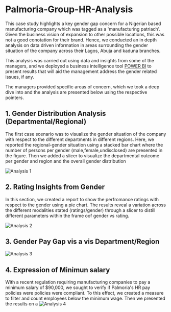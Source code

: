 # Palmoria-Group-HR-Analysis

This case study highlights a key gender gap concern for a Nigerian based manufacturing company which was tagged as a 'manufacturing patriach'. Given the business vision of expansion to other possible locations, this was not a good conotation for their brand. Hence, we conducted an in depth analysis on data driven information in areas surrounding the gender situation of the company across their Lagos, Abuja and kaduna branches.

This analysis was carried out using data and insights from some of the managers, and we deployed a business intelligence tool [POWER BI](https://www.microsoft.com/en-us/download/details.aspx?id=58494) to present results that will aid the management address the gender related issues, if any.

The managers provided specific areas of concern, which we took a deep dive into and the analysis are presented below using the respective pointers.

## 1. Gender Distribution Analysis (Departmental/Regional)

The first case scenario was to visualize the gender situation of the company with respect to the different departments in different regions. Here, we reported the regional-gender situation using a stacked bar chart where the number of persons per gender (male,female,undisclosed) are presented in the figure. Then we added a slicer to  visualize the departmental outcome per gender and region and the overall gender distribution

![Analysis 1](https://github.com/user-attachments/assets/e46d165e-8c0c-4d57-b939-03ae51d388c6)

## 2. Rating Insights from Gender

In this section, we created a report to show the perfromance ratings with respect to the gender using a pie chart. The results reveal a variation across the different modalities stated (ratings/gender) through a slicer to distill different parameters within the frame oof gender vs rating. 

![Analysis 2](https://github.com/user-attachments/assets/e3dbb8c4-7149-43f8-9c0c-2aa1455e5ba5)

## 3. Gender Pay Gap vis a vis Department/Region

![Analysis 3](https://github.com/user-attachments/assets/23702577-c667-4a7e-b066-5ad2d9b6070e)

## 4. Expression of Minimun salary 

With a recent regulation requiring manufacturing companies to pay a minimum salary of $90,000, we sought to verify if Palmoria's HR pay policies were policies were compliant. To this effect, we created a measure to filter and count employees below the minimum wage. Then we presented the results on a
![Analysis 4](https://github.com/user-attachments/assets/18489824-1550-4b4a-9580-073e054262c0)


